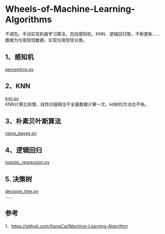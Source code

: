 # Wheels-of-Machine-Learning-Algorithms
不调包，手动实现机器学习算法，包括感知机、KNN、逻辑回归等，不断更新......<br />
数据为垃圾短信数据，实现垃圾短信分类。
## 1、感知机
<a href="https://github.com/duguiming111/Wheels-of-Machine-Learning-Algorithms/blob/master/perceptron.py">perceptron.py</a>
## 2、KNN
<a href="https://github.com/duguiming111/Wheels-of-Machine-Learning-Algorithms/blob/master/knn.py">knn.py</a> <br />
KNN计算比较慢，线性扫描相当于全量数据计算一次，kd树的方法也不快。
<br />
## 3、朴素贝叶斯算法
<a href="https://github.com/duguiming111/Wheels-of-Machine-Learning-Algorithms/blob/master/naive_bayes.py">naive_bayes.py</a><br />
## 4、逻辑回归
<a href="https://github.com/duguiming111/Wheels-of-Machine-Learning-Algorithms/blob/master/logistic_regression.py">logistic_regression.py</a><br />
## 5. 决策树
<a href="https://github.com/duguiming111/Wheels-of-Machine-Learning-Algorithms/blob/master/decision_tree.py">decision_tree.py</a><br />
......
## 参考
1、https://github.com/KangCai/Machine-Learning-Algorithm
